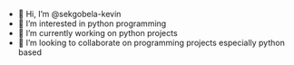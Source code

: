 - 👋 Hi, I’m @sekgobela-kevin
- 👀 I’m interested in python programming
- 🌱 I’m currently working on python projects
- 💞️ I’m looking to collaborate on programming projects especially python based

<!---
Sekgobela-Kevin/Sekgobela-Kevin is a ✨ special ✨ repository because its `README.md` (this file) appears on your GitHub profile.
You can click the Preview link to take a look at your changes.
--->
